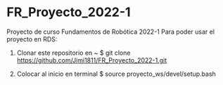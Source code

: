 # FR_Proyecto_2022-1
Proyecto de curso Fundamentos de Robótica 2022-1
Para poder usar el proyecto en RDS:

1. Clonar este repositorio en ~
  $ git clone https://github.com/Jimi1811/FR_Proyecto_2022-1.git

2. Colocar al inicio en terminal
  $ source proyecto_ws/devel/setup.bash
